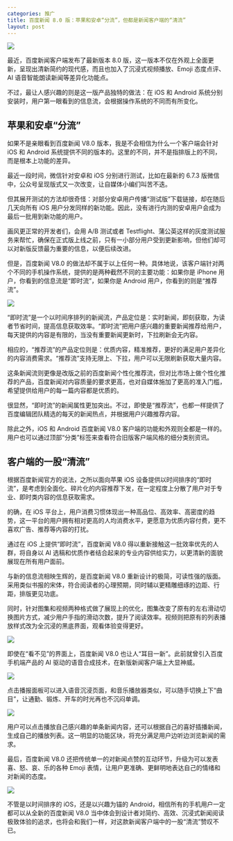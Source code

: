 ```yaml
---
categories: 推广
title: 百度新闻 8.0 版：苹果和安卓“分流”，但都是新闻客户端的“清流”
layout: post
---
```


![](https://ws1.sinaimg.cn/large/4b91f9d5gy1fvndok86rhj20j60j6goi.jpg)

最近，百度新闻客户端发布了最新版本 8.0 版，这一版本不仅在外观上全面更新，呈现出清新简约的现代感，而且也加入了沉浸式视频播放、Emoji 态度点评、AI 语音智能朗读新闻等差异化功能点。

不过，最让人感兴趣的则是这一版产品独特的做法：在 iOS 和 Android 系统分别安装时，用户第一眼看到的信息流，会根据操作系统的不同而有所变化。

## 苹果和安卓“分流”

如果不是亲眼看到百度新闻 V8.0 版本，我是不会相信为什么一个客户端会针对 iOS 和 Android 系统提供不同的版本的。这里的不同，并不是指排版上的不同，而是根本上功能的差异。

最近一段时间，微信针对安卓和 iOS 分别进行测试，比如在最新的 6.7.3 版微信中，公众号呈现版式又一次改变，让自媒体小编们叫苦不迭。

但其展开测试的方法却很奇怪：对部分安卓用户传播“测试版”下载链接，却在随后几天向所有 iOS 用户分发同样的新功能。因此，没有进行内测的安卓用户会成为最后一批用到新功能的用户。

画风更正常的开发者们，会用 A/B 测试或者 Testflight、蒲公英这样的灰度测试服务来帮忙，确保在正式版上线之前，只有一小部分用户受到更新影响，但他们却可以对新版反馈最为重要的信息，以便后续改进。

但是，百度新闻 V8.0 的做法却不属于以上任何一种。具体地说，该客户端针对两个不同的手机操作系统，提供的是两种截然不同的主要功能：如果你是 iPhone 用户，你看到的信息流是“即时流”，如果你是 Android 用户，你看到的则是“推荐流”。

![](https://ws1.sinaimg.cn/large/4b91f9d5gy1fvndiyo3p4j20m80kb7e7.jpg)

“即时流”是一个以时间序排列的新闻流，产品定位是：实时新闻，即刻获取，为读者节省时间，提高信息获取效率。“即时流”把用户感兴趣的重要新闻推荐给用户，每天提供的内容是有限的，当没有重要新闻更新时，下拉刷新会无内容。

相应的，“推荐流”的产品定位则是：优质内容，精准推荐，更好的满足用户差异化的内容消费需求。“推荐流”支持无限上、下拉，用户可以无限刷新获取大量内容。

这条新闻流则更像是改版之前的百度新闻个性化推荐流，但对比市场上做个性化推荐的产品，百度新闻对内容质量的要求更高，也对自媒体施加了更高的准入门槛，希望提供给用户的每一篇内容都是优质的。

很显然，“即时流”的新闻属性更加突出。不过，即使是“推荐流”，也都一样提供了百度编辑团队精选的每天的新闻热点，并根据用户兴趣推荐内容。

除此之外，iOS 和 Android 百度新闻 V8.0 客户端的功能和外观则全都是一样的。用户也可以通过顶部“分类”标签来查看符合旧版客户端风格的细分类别资讯。

## 客户端的一股“清流”

根据百度新闻官方的说法，之所以面向苹果 iOS 设备提供以时间排序的“即时流”，是考虑到全面化、碎片化的内容推荐下发，在一定程度上分散了用户对于专业、即时类内容的信息获取需求。

的确，在 iOS 平台上，用户消费习惯体现出一种高品位、高效率、高密度的趋势，这一平台的用户拥有相对更高的人均消费水平，更愿意为优质内容付费，更不喜欢广告、推荐等内容的打扰。

通过在 iOS 上提供“即时流”，百度新闻 V8.0 得以重新接触这一批效率优先的人群，将自身以 AI 选稿和优质作者结合起来的专业内容供给实力，以更清新的面貌展现在所有用户面前。

与新的信息流相映生辉的，是百度新闻 V8.0 重新设计的极简，可读性强的版面。采用类似书报的宋体，符合阅读者的心理预期，同时辅以更精雕细琢的边距、行距，排版更见功底。

同时，针对图集和视频两种格式做了展现上的优化，图集改变了原有的左右滑动切换图片方式，减少用户手指的滑动次数，提升了阅读效率。视频则把原有的列表播放样式改为全沉浸的黑底界面，观看体验变得更好。

![](https://ws1.sinaimg.cn/large/4b91f9d5gy1fvndmj1x1nj208w0ftady.jpg)

即使在“看不见”的界面上，百度新闻 V8.0 也让人“耳目一新”。此前就曾引入百度手机端产品的 AI 驱动的语音合成技术，在新版新闻客户端上大显神威。

![](https://ws1.sinaimg.cn/large/4b91f9d5gy1fvndld1izoj20dn0mg45m.jpg)

点击播报面板可以进入语音沉浸页面，和音乐播放器类似，可以随手切换上下“曲目”，让通勤、锻炼、开车的时光再也不沉闷单调。

![](https://ws1.sinaimg.cn/large/4b91f9d5gy1fvndm278i1j20960gaaei.jpg)

用户可以点击播放自己感兴趣的单条新闻内容，还可以根据自己的喜好插播新闻，生成自己的播放列表。这一明显的功能区块，将充分满足用户边听边浏览新闻的需求。

最后，百度新闻 V8.0 还把传统单一的对新闻点赞的互动环节，升级为可以发表喜、怒、哀、乐的各种 Emoji 表情，让用户更准确、更鲜明地表达自己的情绪和对新闻的态度。

![](https://ws1.sinaimg.cn/large/4b91f9d5gy1fvndkor967j20if0cb455.jpg)

不管是以时间排序的 iOS，还是以兴趣为锚的 Android，相信所有的手机用户一定都可以从全新的百度新闻 V8.0 当中体会到设计者对简约、高效、沉浸式新闻阅读极致体验的追求，也将会和我们一样，对这款新闻客户端中的一股“清流”赞叹不已。